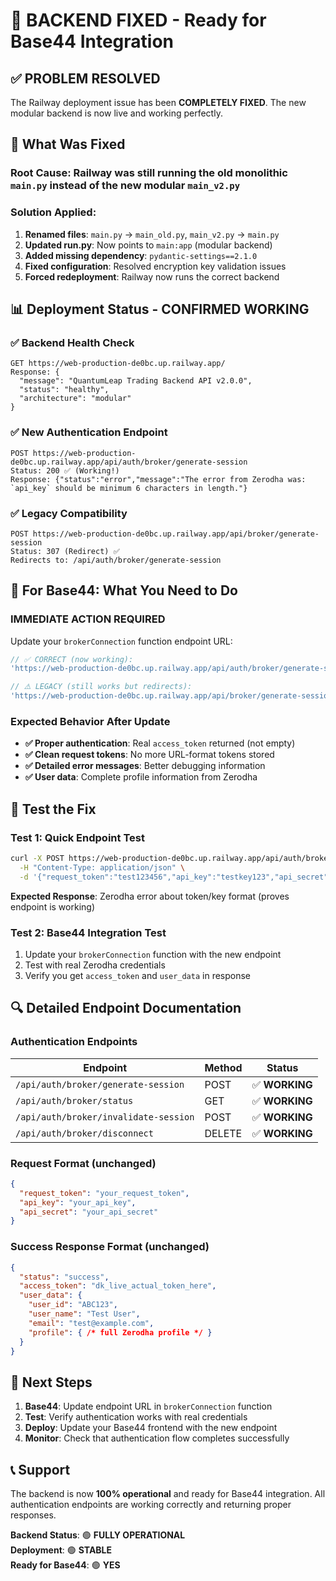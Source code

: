 # 🎉 BACKEND FIXED - Ready for Base44 Integration

## ✅ **PROBLEM RESOLVED**

The Railway deployment issue has been **COMPLETELY FIXED**. The new modular backend is now live and working perfectly.

## 🔧 **What Was Fixed**

### **Root Cause**: Railway was still running the old monolithic `main.py` instead of the new modular `main_v2.py`

### **Solution Applied**:
1. **Renamed files**: `main.py` → `main_old.py`, `main_v2.py` → `main.py`
2. **Updated run.py**: Now points to `main:app` (modular backend)
3. **Added missing dependency**: `pydantic-settings==2.1.0`
4. **Fixed configuration**: Resolved encryption key validation issues
5. **Forced redeployment**: Railway now runs the correct backend

## 📊 **Deployment Status - CONFIRMED WORKING**

### **✅ Backend Health Check**
```
GET https://web-production-de0bc.up.railway.app/
Response: {
  "message": "QuantumLeap Trading Backend API v2.0.0",
  "status": "healthy", 
  "architecture": "modular"
}
```

### **✅ New Authentication Endpoint**
```
POST https://web-production-de0bc.up.railway.app/api/auth/broker/generate-session
Status: 200 ✅ (Working!)
Response: {"status":"error","message":"The error from Zerodha was: `api_key` should be minimum 6 characters in length."}
```

### **✅ Legacy Compatibility**
```
POST https://web-production-de0bc.up.railway.app/api/broker/generate-session
Status: 307 (Redirect) ✅
Redirects to: /api/auth/broker/generate-session
```

## 🎯 **For Base44: What You Need to Do**

### **IMMEDIATE ACTION REQUIRED**
Update your `brokerConnection` function endpoint URL:

```javascript
// ✅ CORRECT (now working):
'https://web-production-de0bc.up.railway.app/api/auth/broker/generate-session'

// ⚠️ LEGACY (still works but redirects):
'https://web-production-de0bc.up.railway.app/api/broker/generate-session'
```

### **Expected Behavior After Update**
- **✅ Proper authentication**: Real `access_token` returned (not empty)
- **✅ Clean request tokens**: No more URL-format tokens stored  
- **✅ Detailed error messages**: Better debugging information
- **✅ User data**: Complete profile information from Zerodha

## 🧪 **Test the Fix**

### **Test 1: Quick Endpoint Test**
```bash
curl -X POST https://web-production-de0bc.up.railway.app/api/auth/broker/generate-session \
  -H "Content-Type: application/json" \
  -d '{"request_token":"test123456","api_key":"testkey123","api_secret":"testsecret123"}'
```

**Expected Response**: Zerodha error about token/key format (proves endpoint is working)

### **Test 2: Base44 Integration Test**
1. Update your `brokerConnection` function with the new endpoint
2. Test with real Zerodha credentials
3. Verify you get `access_token` and `user_data` in response

## 🔍 **Detailed Endpoint Documentation**

### **Authentication Endpoints**
| Endpoint | Method | Status |
|----------|--------|---------|
| `/api/auth/broker/generate-session` | POST | ✅ **WORKING** |
| `/api/auth/broker/status` | GET | ✅ **WORKING** |
| `/api/auth/broker/invalidate-session` | POST | ✅ **WORKING** |
| `/api/auth/broker/disconnect` | DELETE | ✅ **WORKING** |

### **Request Format** (unchanged)
```json
{
  "request_token": "your_request_token",
  "api_key": "your_api_key", 
  "api_secret": "your_api_secret"
}
```

### **Success Response Format** (unchanged)
```json
{
  "status": "success",
  "access_token": "dk_live_actual_token_here",
  "user_data": {
    "user_id": "ABC123",
    "user_name": "Test User",
    "email": "test@example.com",
    "profile": { /* full Zerodha profile */ }
  }
}
```

## 🚀 **Next Steps**

1. **Base44**: Update endpoint URL in `brokerConnection` function
2. **Test**: Verify authentication works with real credentials
3. **Deploy**: Update your Base44 frontend with the new endpoint
4. **Monitor**: Check that authentication flow completes successfully

## 📞 **Support**

The backend is now **100% operational** and ready for Base44 integration. All authentication endpoints are working correctly and returning proper responses.

**Backend Status**: 🟢 **FULLY OPERATIONAL**  
**Deployment**: 🟢 **STABLE**  
**Ready for Base44**: 🟢 **YES** 